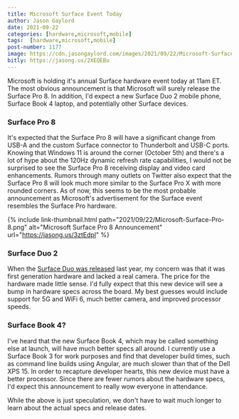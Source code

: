 ```yaml
---
title: Microsoft Surface Event Today
author: Jason Gaylord
date: 2021-09-22
categories: [hardware,microsoft,mobile]
tags:  [hardware,microsoft,mobile]
post-number: 1177
image: https://cdn.jasongaylord.com/images/2021/09/22/Microsoft-Surface-Pro-8.png
bitly: https://jasong.us/2XEQEBu
---
```


Microsoft is holding it's annual Surface hardware event today at 11am ET. The most obvious announcement is that Microsoft will surely release the Surface Pro 8. In addition, I'd expect a new Surface Duo 2 mobile phone, Surface Book 4 laptop, and potentially other Surface devices.

### Surface Pro 8 ###
It's expected that the Surface Pro 8 will have a significant change from USB-A and the custom Surface connector to Thunderbolt and USB-C ports. Knowing that Windows 11 is around the corner (October 5th) and there's a lot of hype about the 120Hz dynamic refresh rate capabilities, I would not be surprised to see the Surface Pro 8 receiving display and video card enhancements. Rumors through many outlets on Twitter also expect that the Surface Pro 8 will look much more similar to the Surface Pro X with more rounded corners. As of now, this seems to be the most probable announcement as Microsoft's advertisement for the Surface event resembles the Surface Pro hardware.

{% include link-thumbnail.html path="2021/09/22/Microsoft-Surface-Pro-8.png" alt="Microsoft Surface Pro 8 Announcement" url="https://jasong.us/3ztEdpl" %}

### Surface Duo 2 ###
When the [Surface Duo was released](https://jasong.us/3iEaVfF) last year, my concern was that it was first generation hardware and lacked a real camera. The price for the hardware made little sense. I'd fully expect that this new device will see a bump in hardware specs across the board. My best guesses would include support for 5G and WiFi 6, much better camera, and improved processor speeds.

### Surface Book 4? ###
I've heard that the new Surface Book 4, which may be called something else at launch, will have much better specs all around. I currently use a Surface Book 3 for work purposes and find that developer build times, such as command line builds using Angular, are much slower than that of the Dell XPS 15. In order to recapture developer hearts, this new device must have a better processor. Since there are fewer rumors about the hardware specs, I'd expect this announcement to really wow everyone in attendance.

While the above is just speculation, we don't have to wait much longer to learn about the actual specs and release dates.